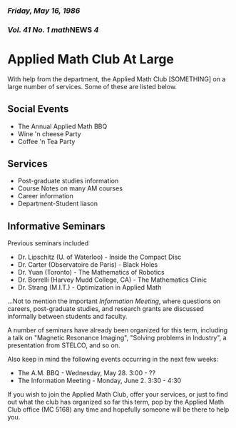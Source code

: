 ### *Friday, May 16, 1986*
### *Vol. 41 No. 1* *math***NEWS**  *4*
# Applied Math Club At Large
With help from the department, the Applied Math Club [SOMETHING] on a large number of services. Some of these are listed below.
## Social Events
- The Annual Applied Math BBQ
- Wine 'n cheese Party
- Coffee 'n Tea Party
## Services
- Post-graduate studies information
- Course Notes on many AM courses
- Career information
- Department-Student liason
## Informative Seminars
Previous seminars included
- Dr. Lipschitz (U. of Waterloo) - Inside the Compact Disc
- Dr. Carter (Observatoire de Paris) - Black Holes
- Dr. Yuan (Toronto) - The Mathematics of Robotics
- Dr. Borrelli (Harvey Mudd College, CA) - The Mathematics Clinic
- Dr. Strang (M.I.T.) - Optimization in Applied Math

...Not to mention the important *Information Meeting*, where questions on careers, post-graduate studies, and research grants are discussed informally between students and faculty.

A number of seminars have already been organized for this term, including a talk on "Magnetic Resonance Imaging", "Solving problems in Industry", a presentation from STELCO, and so on.

Also keep in mind the following events occurring in the next few weeks:
- The A.M. BBQ - Wednesday, May 28. 3:00 - ??
- The Information Meeting - Monday, June 2. 3:30 - 4:30

If you wish to join the Applied Math Club, offer your services, or just to find out what the club has organized so far this term, pop by the Applied Math Club office (MC 5168) any time and hopefully someone will be there to help you.

